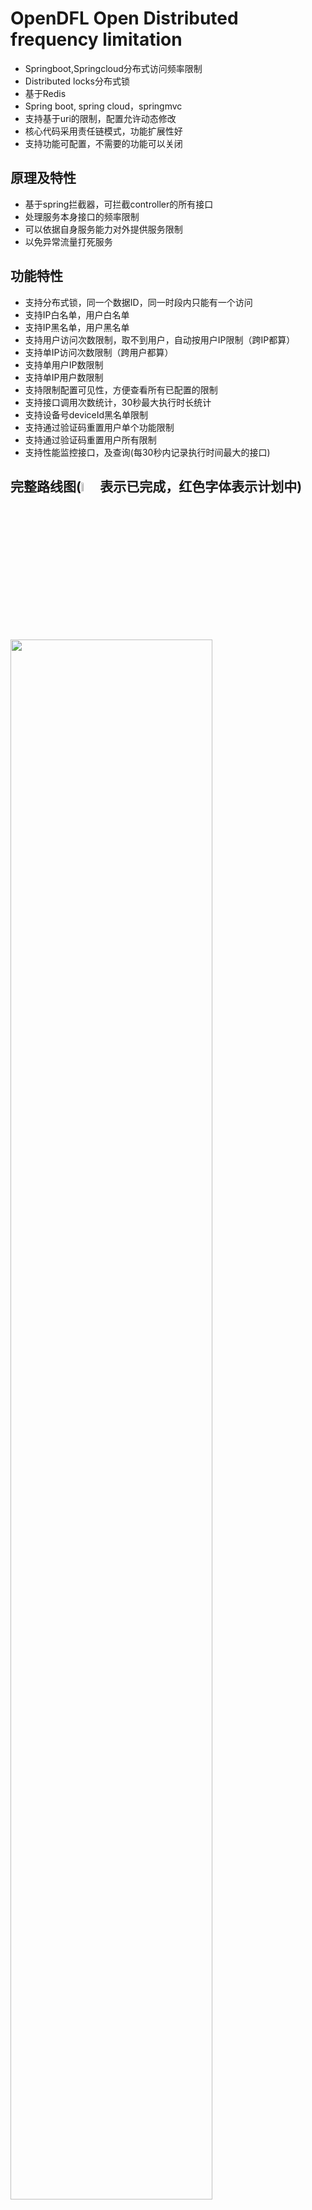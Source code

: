 # OpenDFL Open Distributed frequency limitation 
* Springboot,Springcloud分布式访问频率限制
* Distributed locks分布式锁
* 基于Redis
* Spring boot, spring cloud，springmvc
* 支持基于uri的限制，配置允许动态修改
* 核心代码采用责任链模式，功能扩展性好
* 支持功能可配置，不需要的功能可以关闭

## 原理及特性
* 基于spring拦截器，可拦截controller的所有接口
* 处理服务本身接口的频率限制
* 可以依据自身服务能力对外提供服务限制
* 以免异常流量打死服务

## 功能特性
* 支持分布式锁，同一个数据ID，同一时段内只能有一个访问
* 支持IP白名单，用户白名单
* 支持IP黑名单，用户黑名单
* 支持用户访问次数限制，取不到用户，自动按用户IP限制（跨IP都算）
* 支持单IP访问次数限制（跨用户都算）
* 支持单用户IP数限制
* 支持单IP用户数限制
* 支持限制配置可见性，方便查看所有已配置的限制
* 支持接口调用次数统计，30秒最大执行时长统计
* 支持设备号deviceId黑名单限制
* 支持通过验证码重置用户单个功能限制
* 支持通过验证码重置用户所有限制
* 支持性能监控接口，及查询(每30秒内记录执行时间最大的接口)

## 完整路线图(<img src="https://opendfl-1259373829.file.myqcloud.com/doc/ok.webp" width="6%" syt height="6%" />表示已完成，红色字体表示计划中)
<img src="https://opendfl-1259373829.file.myqcloud.com/doc/opendfl_roadmap3.png" width="80%" syt height="80%" />


## 简单使用：

1，分布式交易锁，@RequestLock注解，并支持通过yml动态修改锁时长
 ```java
@GetMapping("/waitLockTest")
@ResponseBody
@RequestLock(name = "waitLockTest", time=5, errMsg = "任务%s正在执行")
 ```

2，分布式频率限制，@Frequency注解模式，并支持通过yml动态修改频率限制次数
```java
/**
 * 5秒限5次
 * 1小时限100次
 */
@GetMapping("/serverTimeFreq")
@ResponseBody
@Frequency(time = 5, limit = 5, name = "serverTimeFreq")
@Frequency2(time =3600, limit = 100, name = "serverTimeFreq")
public Long serverTimeFreq(HttpServletRequest request){
    return System.currentTimeMillis();
}
```
动态修改限制，见application-frequency.yml
```yaml
limit:
  frequencyConfigs:
    - name: serverTimeFreq
      time: 5
      limit: 10 #改成新值
    - name: serverTimeFreq
      time: 3600
      limit: 50 #改成新值
```

3，分布式频频率限制，配置模式，见application-frequency.yml
```yaml
limit:
  uriConfigs:
      - uri: /frequencyTest/serverTimeUri #依赖接口uri
        time: 5
        limit: 8
        attrName: account
      - uri: /frequencyTest/serverTimeUri
        time: 3600
        limit: 30
        userIp: 7
        ipUser: 7
        attrName: account
```

4，有控制台能方便查看接口信息，以及对应的限制

示例见：http://175.178.252.112:8080/index.html

默认账号：
* admin/admin
* user/user